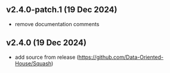 ## v2.4.0-patch.1 (19 Dec 2024)
- remove documentation comments

## v2.4.0 (19 Dec 2024)
- add source from release (https://github.com/Data-Oriented-House/Squash)
